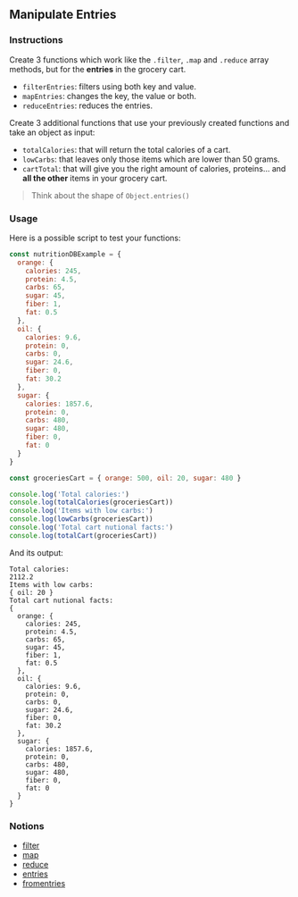 ## Manipulate Entries

### Instructions

Create 3 functions which work like the `.filter`, `.map` and `.reduce` array methods, but for the **entries** in the grocery cart.

- `filterEntries`: filters using both key and value.
- `mapEntries`: changes the key, the value or both.
- `reduceEntries`: reduces the entries.

Create 3 additional functions that use your previously created functions and take an object as input:

- `totalCalories`: that will return the total calories of a cart.
- `lowCarbs`: that leaves only those items which are lower than 50 grams.
- `cartTotal`: that will give you the right amount of calories, proteins... and **all the other** items in your grocery cart.

> Think about the shape of `Object.entries()`

### Usage

Here is a possible script to test your functions:
```js
const nutritionDBExample = {
  orange: {
    calories: 245,
    protein: 4.5,
    carbs: 65,
    sugar: 45,
    fiber: 1,
    fat: 0.5
  },
  oil: {
    calories: 9.6,
    protein: 0,
    carbs: 0,
    sugar: 24.6,
    fiber: 0,
    fat: 30.2
  },
  sugar: {
    calories: 1857.6,
    protein: 0,
    carbs: 480,
    sugar: 480,
    fiber: 0,
    fat: 0
  }
}

```


```js
const groceriesCart = { orange: 500, oil: 20, sugar: 480 }

console.log('Total calories:')
console.log(totalCalories(groceriesCart))
console.log('Items with low carbs:')
console.log(lowCarbs(groceriesCart))
console.log('Total cart nutional facts:')
console.log(totalCart(groceriesCart))
```

And its output:

```console
Total calories:
2112.2
Items with low carbs:
{ oil: 20 }
Total cart nutional facts:
{
  orange: {
    calories: 245,
    protein: 4.5,
    carbs: 65,
    sugar: 45,
    fiber: 1,
    fat: 0.5
  },
  oil: {
    calories: 9.6,
    protein: 0,
    carbs: 0,
    sugar: 24.6,
    fiber: 0,
    fat: 30.2
  },
  sugar: {
    calories: 1857.6,
    protein: 0,
    carbs: 480,
    sugar: 480,
    fiber: 0,
    fat: 0
  }
}

```

### Notions

- [filter](https://devdocs.io/javascript/global_objects/array/filter)
- [map](https://devdocs.io/javascript/global_objects/array/map)
- [reduce](https://devdocs.io/javascript/global_objects/array/reduce)
- [entries](https://devdocs.io/javascript/global_objects/object/entries)
- [fromentries](https://devdocs.io/javascript/global_objects/object/fromentries)
